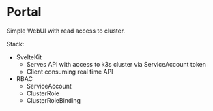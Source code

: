 # Portal

Simple WebUI with read access to cluster.

Stack:
- SvelteKit
    - Serves API with access to k3s cluster via ServiceAccount token
    - Client consuming real time API
- RBAC
    - ServiceAccount
    - ClusterRole
    - ClusterRoleBinding
